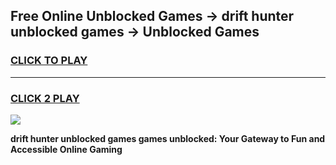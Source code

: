
## Free Online Unblocked Games → drift hunter unblocked games → Unblocked Games
<h3>
<a href="https://premium.freeplayer.one?title=drift_hunter_unblocked_games&ref=21F">CLICK TO PLAY</a></h3>
<hr>

<h3>
<a href="https://premium.freeplayer.one?title=drift_hunter_unblocked_games&ref=21F">CLICK 2 PLAY</a>
  
</h3>

<a href="https://premium.freeplayer.one?title=drift_hunter_unblocked_games&ref=21F/"><img src="https://clearcache.store/games.png"></a>


**drift hunter unblocked games games unblocked: Your Gateway to Fun and Accessible Online Gaming**
